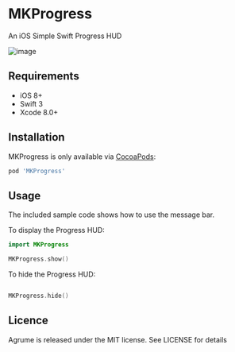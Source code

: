# MKProgress
An iOS Simple Swift Progress HUD 


![image](https://www.dropbox.com/s/601xnyxy76mnugq/Simulator%20Screen%20Shot%20Apr%203%2C%202017%2C%2011.04.49%20PM.png?dl=0)

## Requirements

- iOS 8+
- Swift 3
- Xcode 8.0+ 

## Installation

MKProgress is only available via [CocoaPods](http://cocoapods.org):

```ruby
pod 'MKProgress'
```

## Usage

The included sample code shows how to use the message bar. 

To display the Progress HUD:

```swift
import MKProgress

MKProgress.show()
```

To hide the Progress HUD:
```swift

MKProgress.hide()
```

## Licence

Agrume is released under the MIT license. See LICENSE for details




